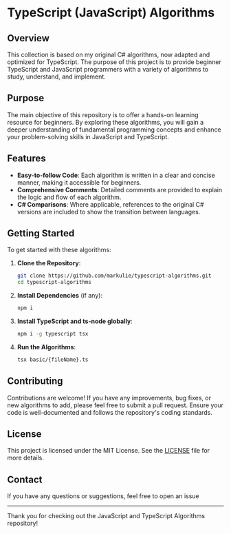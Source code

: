 # TypeScript (JavaScript) Algorithms

## Overview

This collection is based on my original C# algorithms, now adapted and optimized for TypeScript. The purpose of this project is to provide beginner TypeScript and JavaScript programmers with a variety of algorithms to study, understand, and implement.

## Purpose

The main objective of this repository is to offer a hands-on learning resource for beginners. By exploring these algorithms, you will gain a deeper understanding of fundamental programming concepts and enhance your problem-solving skills in JavaScript and TypeScript.

## Features

- **Easy-to-follow Code**: Each algorithm is written in a clear and concise manner, making it accessible for beginners.
- **Comprehensive Comments**: Detailed comments are provided to explain the logic and flow of each algorithm.
- **C# Comparisons**: Where applicable, references to the original C# versions are included to show the transition between languages.

## Getting Started

To get started with these algorithms:

1. **Clone the Repository**:

   ```sh
   git clone https://github.com/markulie/typescript-algorithms.git
   cd typescript-algorithms
   ```

2. **Install Dependencies** (if any):
   ```sh
   npm i
   ```
3. **Install TypeScript and ts-node globally**:

   ```sh
   npm i -g typescript tsx
   ```

4. **Run the Algorithms**:
   ```sh
   tsx basic/{fileName}.ts
   ```

## Contributing

Contributions are welcome! If you have any improvements, bug fixes, or new algorithms to add, please feel free to submit a pull request. Ensure your code is well-documented and follows the repository's coding standards.

## License

This project is licensed under the MIT License. See the [LICENSE](LICENSE) file for more details.

## Contact

If you have any questions or suggestions, feel free to open an issue

---

Thank you for checking out the JavaScript and TypeScript Algorithms repository!
